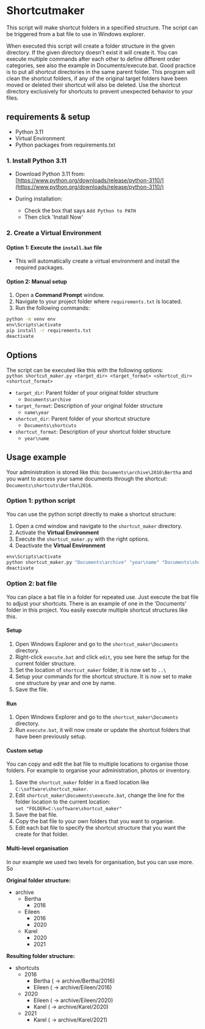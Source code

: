 # Shortcutmaker

This script will make shortcut folders in a specified structure.
The script can be triggered from a bat file to use in Windows explorer.

When executed this script will create a folder structure in the given directory. If the given directory doesn't exist it will create it. You can execute multiple commands after each other to define different order categories, see also the example in Documents/execute.bat. Good practice is to put all shortcut directories in the same parent folder. This program will clean the shortcut folders, if any of the original target folders have been moved or deleted their shortcut will also be deleted. Use the shortcut directory exclusively for shortcuts to prevent unexpected behavior to your files.

## requirements & setup

- Python 3.11
- Virtual Environment
- Python packages from requirements.txt

### 1. **Install Python 3.11**

- Download Python 3.11 from:  
  [https://www.python.org/downloads/release/python-3110/](https://www.python.org/downloads/release/python-3110/)

- During installation:
  - Check the box that says `Add Python to PATH`
  - Then click 'Install Now'

### 2. **Create a Virtual Environment**

#### Option 1: Execute the `install.bat` file

- This will automatically create a virtual environment and install the required packages.

#### Option 2: Manual setup
1. Open a **Command Prompt** window.
2. Navigate to your project folder where `requirements.txt` is located.
3. Run the following commands:

```cmd
python -m venv env
env\Scripts\activate
pip install -r requirements.txt
deactivate
```

## Options
The script can be executed like this with the following options:<br>
`python shortcut_maker.py <target_dir> <target_format> <shortcut_dir> <shortcut_format>`

- `target_dir`: Parent folder of your original folder structure<br>
  - `Documents\archive`
- `target_format`: Description of your original folder structure<br>
  - `name\year`
- `shortcut_dir`: Parent folder of your shortcut structure<br>
  - `Documents\shortcuts`
- `shortcut_format`: Description of your shortcut folder structure<br>
  - `year\name`



## Usage example

Your administration is stored like this: `Documents\archive\2016\Bertha` and you want to access your same documents through the shortcut: `Documents\shortcuts\Bertha\2016`.

### Option 1: python script

You can use the python script directly to make a shortcut structure:
1. Open a cmd window and navigate to the `shortcut_maker` directory.
2. Activate the **Virtual Environment**
3. Execute the `shortcut_maker.py` with the right options.
4. Deactivate the **Virtual Environment**

```cmd
env\Scripts\activate
python shortcut_maker.py "Documents\archive" "year\name" "Documents\shortcuts" "name\year"
deactivate
```
### Option 2: bat file

You can place a bat file in a folder for repeated use. Just execute the bat file to adjust your shortcuts. There is an example of one in the 'Documents' folder in this project. You easily execute multiple shortcut structures like this.

#### Setup

1. Open Windows Explorer and go to the `shortcut_maker\Documents` directory.
2. Right-click `execute.bat` and click `edit`, you see here the setup for the current folder structure. 
3. Set the location of `shortcut_maker` folder, it is now set to `..\`
3. Setup your commands for the shortcut structure. It is now set to make one structure by year and one by name.
4. Save the file.

#### Run
1. Open Windows Explorer and go to the `shortcut_maker\Documents` directory.
2. Run `execute.bat`, it will now create or update the shortcut folders that have been previously setup.

#### Custom setup

You can copy and edit the bat file to multiple locations to organise those folders. For example to organise your administration,  photos or inventory.

1. Save the `shortcut_maker` folder in a fixed location like `C:\software\shortcut_maker`.
2. Edit `shortcut_maker\Documents\execute.bat`, change the line for the folder location to the current location:<br>
`set "FOLDER=C:\software\shortcut_maker"`
3. Save the bat file.
4. Copy the bat file to your own folders that you want to organise.
5. Edit each bat file to specify the shortcut structure that you want the create for that folder.

#### Multi-level organisation

In our example we used two levels for organisation, but you can use more. So 






**Original folder structure:**
- archive
  - Bertha
    - 2016
  - Eileen
    - 2016
    - 2020
  - Karel
    - 2020
    - 2021

**Resulting folder structure:**
- shortcuts
  - 2016
    - Bertha ( -> archive/Bertha/2016)
    - Eileen ( -> archive/Eileen/2016)
  - 2020
    - Eileen ( -> archive/Eileen/2020)
    - Karel ( -> archive/Karel/2020)
  - 2021
    - Karel ( -> archive/Karel/2021)

